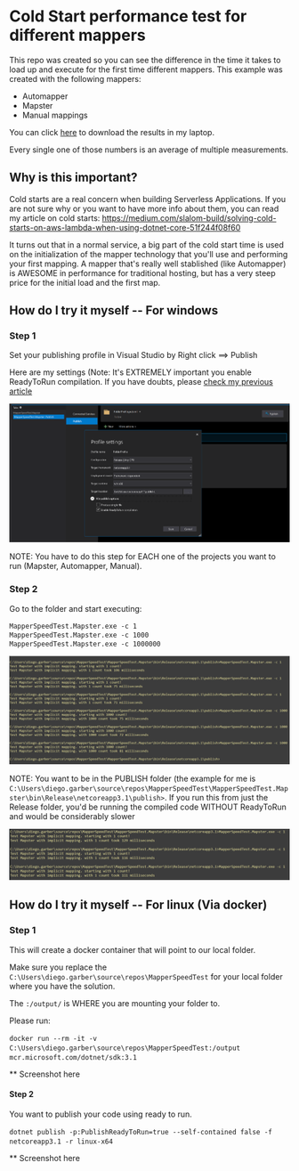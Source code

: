 # Cold Start performance test for different mappers

This repo was created so you can see the difference in the time it takes to load up and execute for the first time different mappers.
This example was created with the following mappers:
* Automapper
* Mapster
* Manual mappings

You can click [here](https://github.com/polgaro/MapperSpeedTest/blob/master/measurements.xlsx) to download the results in my laptop.

Every single one of those numbers is an average of multiple measurements.

## Why is this important?
Cold starts are a real concern when building Serverless Applications.
If you are not sure why or you want to have more info about them, you can read my article on cold starts:
https://medium.com/slalom-build/solving-cold-starts-on-aws-lambda-when-using-dotnet-core-51f244f08f60

It turns out that in a normal service, a big part of the cold start time is used on the initialization of the mapper technology that you'll use and performing your first mapping.
A mapper that's really well stablished (like Automapper) is AWESOME in performance for traditional hosting, but has a very steep price for the initial load and the first map.

## How do I try it myself -- For windows

### Step 1
Set your publishing profile in Visual Studio by Right click ==> Publish

Here are my settings (Note: It's EXTREMELY important you enable ReadyToRun compilation. If you have doubts, please [check my previous article](https://medium.com/slalom-build/solving-cold-starts-on-aws-lambda-when-using-dotnet-core-51f244f08f60)

![Image for post](https://github.com/polgaro/MapperSpeedTest/blob/master/Screenshots/VisualStudioPublishProfile.PNG)

NOTE: You have to do this step for EACH one of the projects you want to run (Mapster, Automapper, Manual).

### Step 2
Go to the folder and start executing:

```
MapperSpeedTest.Mapster.exe -c 1
MapperSpeedTest.Mapster.exe -c 1000
MapperSpeedTest.Mapster.exe -c 1000000
```

![Image for post](https://github.com/polgaro/MapperSpeedTest/blob/master/Screenshots/WindowsConsole.PNG)

NOTE: You want to be in the PUBLISH folder (the example for me is `C:\Users\diego.garber\source\repos\MapperSpeedTest\MapperSpeedTest.Mapster\bin\Release\netcoreapp3.1\publish>`. If you run this from just the Release folder, you'd be running the compiled code WITHOUT ReadyToRun and would be considerably slower

![Image for post](https://github.com/polgaro/MapperSpeedTest/blob/master/Screenshots/WindowsConsoleWrongFolder.PNG)

## How do I try it myself -- For linux (Via docker)

### Step 1
This will create a docker container that will point to our local folder.

Make sure you replace the `C:\Users\diego.garber\source\repos\MapperSpeedTest` for your local folder where you have the solution.

The `:/output/` is WHERE you are mounting your folder to.

Please run:

`docker run --rm -it -v C:\Users\diego.garber\source\repos\MapperSpeedTest:/output mcr.microsoft.com/dotnet/sdk:3.1`

** Screenshot here

#### Step 2
You want to publish your code using ready to run.

`dotnet publish -p:PublishReadyToRun=true --self-contained false -f netcoreapp3.1 -r linux-x64`

** Screenshot here
